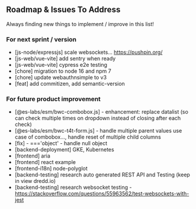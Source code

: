 ## Roadmap & Issues To Address

Always finding new things to implement / improve in this list!

### For next sprint / version
- [js-node/expressjs] scale websockets... https://pushpin.org/
- [js-web/vue-vite] add sentry when ready
- [js-web/vue-vite] cypress e2e testing
- [chore] migration to node 16 and npm 7
- [chore] update webauthnsimple to v3
- [feat] add commitizen, add semantic-version

### For future product improvement
- [@es-labs/esm/bwc-combobox.js] - enhancement: replace datalist (so can check multiple times on dropdown instead of closing after each check)
- [@es-labs/esm/bwc-t4t-form.js] - handle multiple parent values use case of combobox..., handle reset of multiple child columns
- [fix] - ==='object' - handle null object
- [backend-deployment] GKE, Kubernetes
- [frontend] aria
- [frontend] react example
- [frontend-i18n] node-polyglot
- [backend-testing] research auto generated REST API and Testing (keep in view dredd.io)
- [backend-testing] research websocket testing - https://stackoverflow.com/questions/55963562/test-websockets-with-jest
